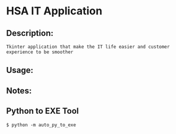 # HSA IT Application

## Description:
    Tkinter application that make the IT life easier and customer experience to be smoother

## Usage:
	

## Notes:


## Python to EXE Tool	
	$ python -m auto_py_to_exe